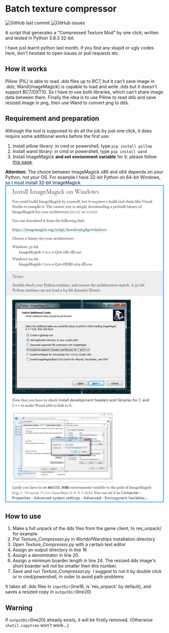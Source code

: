 # Batch texture compressor

![GitHub last commit](https://img.shields.io/github/last-commit/SEA-group/Batch-Texture-Compressor)
![GitHub issues](https://img.shields.io/github/issues-raw/SEA-group/Batch-Texture-Compressor)

A script that generates a "Compressed Texture Mod" by one click; written and tested in Python 3.8.3 32-bit.

I have just learnt python last month, if you find any stupid or ugly codes here, don't hesitate to open issues or pull requests etc.

## How it works
Pillow (PIL) is able to read .dds files up to BC7, but it can't save image in .dds; Wand(ImageMagick) is capable to load and write .dds but it doesn't support BC7/DXT10. So I have to use both libraries, which can't share image data between them. Finally the idea is to use Pillow to read dds and save resized image in png, then use Wand to convert png to dds.

## Requirement and preparation
Although the tool is supposed to do all the job by just one click, it does require some additional works before the first use. 
1. Install pillow library: in cmd or powershell, type `pip install pillow`
2. Install wand library: in cmd or powershell, type `pip install wand`
3. Install ImageMagick **and set envionment variable** for it: please follow [this page](https://docs.wand-py.org/en/0.6.6/guide/install.html#install-imagemagick-on-windows). 

**Attention:** The choice between ImageMagick x86 and x64 depends on your Python, not your OS. For example I have 32-bit Python on 64-bit Windows, so I must install 32-bit ImageMagick
![Screenshot](https://raw.githubusercontent.com/SEA-group/Batch-Texture-Compressor/main/Installation%20instructions/ImageMagick_Installation_1.png)

## How to use
1. Make a full unpack of the dds files from the game client, to res_unpack/ for example
2. Put *Texture_Compressor.py* in WorldofWarships installation directory
3. Open *Texture_Compressor.py* with a certain text editor
4. Assign an output directory in line 16
5. Assign a denominator in line 20. 
6. Assign a minimum boarder length in line 24. The resized dds image's short boarder will not be smaller then this number.
7. Save and run *Texture_Compressor.py*. I suggest to run it by double click or in cmd/powershell, in order to avoid path problems

It takes all .dds files in `inputDir`(line16, is 'res_unpack' by default), and saves a resized copy in `outputDir`(line20)

## Warning
If `outputDir`(line20) already exists, it will be firstly removed. (Otherwise `shutil.copytree` won't work...)
